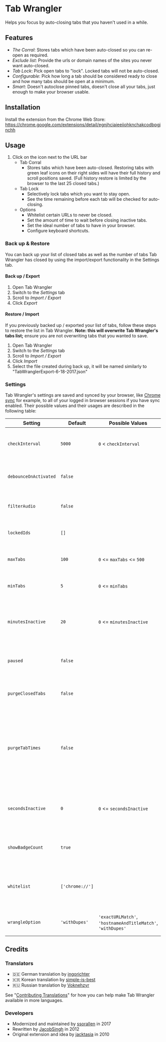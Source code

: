 # Tab Wrangler

Helps you focus by auto-closing tabs that you haven't used in a while.

## Features

* *The Corral*: Stores tabs which have been auto-closed so you can re-open as required.
* *Exclude list*: Provide the urls or domain names of the sites you never want auto-closed.
* *Tab Lock*: Pick open tabs to "lock".  Locked tabs will not be auto-closed.
* *Configurable*: Pick how long a tab should be considered ready to close and how many tabs should
  be open at a minimum.
* *Smart*: Doesn't autoclose pinned tabs, doesn't close all your tabs, just enough to make your
  browser usable.

## Installation

Install the extension from the Chrome Web Store:
https://chrome.google.com/extensions/detail/egnjhciaieeiiohknchakcodbpgjnchh

## Usage

1. Click on the icon next to the URL bar
    * Tab Corral
      * Stores tabs which have been auto-closed. Restoring tabs with green leaf icons on their right
        sides will have their full history and scroll positions saved. (Full history restore is
        limited by the browser to the last 25 closed tabs.)
    * Tab Lock
      * Selectively lock tabs which you want to stay open.
      * See the time remaining before each tab will be checked for auto-closing.
    * Options
      * Whitelist certain URLs to never be closed.
      * Set the amount of time to wait before closing inactive tabs.
      * Set the ideal number of tabs to have in your browser.
      * Configure keyboard shortcuts.

### Back up & Restore

You can back up your list of closed tabs as well as the number of tabs Tab Wrangler has closed by
using the import/export functionality in the Settings tab.

#### Back up / Export

1. Open Tab Wrangler
2. Switch to the *Settings* tab
3. Scroll to *Import / Export*
4. Click *Export*

#### Restore / Import

If you previously backed up / exported your list of tabs, follow these steps to restore the list in
Tab Wrangler. **Note: this will overwrite Tab Wrangler's tabs list;** ensure you are not overwriting
tabs that you wanted to save.

1. Open Tab Wrangler
2. Switch to the *Settings* tab
3. Scroll to *Import / Export*
4. Click *Import*
5. Select the file created during back up, it will be named similarly to
   "TabWranglerExport-6-18-2017.json"

### Settings

Tab Wrangler's settings are saved and synced by your browser, like [Chrome sync][0] for example, to
all of your logged in browser sessions if you have sync enabled. Their possible values and their
usages are described in the following table:

| Setting               | Default         | Possible Values                                             | Description                                                                                                                                              |
| --------------------- | --------------- | ----------------------------------------------------------- | -------------------------------------------------------------------------------------------------------------------------------------------------------- |
| `checkInterval`       | `5000`          | `0` < `checkInterval`                                       | How often Tab Wrangler should check for stale tabs to close (in milliseconds)                                                                            |
| `debounceOnActivated` | `false`         |                                                             | Whether to wait 1 second before resetting the active tab's timer                                                                                         |
| `filterAudio`         | `false`         |                                                             | Whether to prevent auto-closing tabs that are playing audio                                                                                              |
| `lockedIds`           | `[]`            |                                                             | Array of tab IDs that have been explicitly locked by the user                                                                                            |
| `maxTabs`             | `100`           | `0` <= `maxTabs` <= `500`                                   | Maximum number of tabs to keep in the tab list                                                                                                           |
| `minTabs`             | `5`             | `0` <= `minTabs`                                            | Auto-close tabs only if there are more than this number open                                                                                             |
| `minutesInactive`     | `20`            | `0` <= `minutesInactive`                                    | How much time (+ `secondsInactive`) before a tab is considered "stale" and ready to close                                                                |
| `paused`              | `false`         |                                                             | Whether TabWrangler is paused (shouldn't count down)                                                                                                     |
| `purgeClosedTabs`     | `false`         |                                                             | Whether to empty the closed tab list when the browser closes                                                                                             |
| `purgeTabTimes`       | `false`         |                                                             | Whether to reset all tab timers when the browser closes (Note: only relevant if you use your browser's "Continue where you left off" setting on startup) |
| `secondsInactive`     | `0`             | `0` <= `secondsInactive`                                    | How much time (+ `minutesInactive`) before a tab is considered "stale" and ready to close                                                                |
| `showBadgeCount`      | `true`          |                                                             | Whether to show the length of the closed tab list as a badge on the URL bar icon                                                                         |
| `whitelist`           | `['chrome://']` |                                                             | Array of patterns to check against.  If a tab's URL matches a pattern, the tab is never auto-closed                                                      |
| `wrangleOption`       | `'withDupes'`   | `'exactURLMatch'`, `'hostnameAndTitleMatch'`, `'withDupes'` | How to handle duplicate entries in the closed tabs list                                                                                                  |

## Credits

### Translators

* 🇩🇪 German translation by [ingorichter](https://github.com/ingorichter)
* 🇰🇷 Korean translation by [simple-is-best](https://github.com/simple-is-best)
* 🇷🇺 Russian translation by [Voknehzyr](https://github.com/Voknehzyr)

See "[Contributing Translations](CONTRIBUTING.md#contributing-translations)" for how you can help
make Tab Wrangler available in more languages.

### Developers

* Modernized and maintained by [ssorallen](https://github.com/ssorallen) in 2017
* Rewritten by [JacobSingh](https://github.com/jacobSingh) in 2012
* Original extension and idea by [jacktasia](https://github.com/jacktasia) in 2010

[0]: https://chrome.google.com/sync
